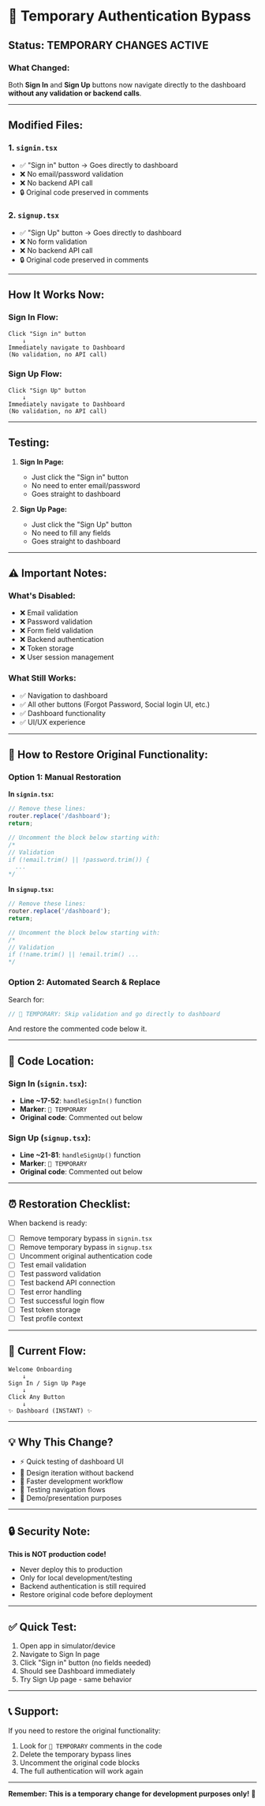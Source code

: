 # 🚧 Temporary Authentication Bypass

## Status: TEMPORARY CHANGES ACTIVE

### What Changed:

Both **Sign In** and **Sign Up** buttons now navigate directly to the dashboard **without any validation or backend calls**.

---

## Modified Files:

### 1. **`signin.tsx`**
- ✅ "Sign in" button → Goes directly to dashboard
- ❌ No email/password validation
- ❌ No backend API call
- 🔒 Original code preserved in comments

### 2. **`signup.tsx`**
- ✅ "Sign Up" button → Goes directly to dashboard
- ❌ No form validation
- ❌ No backend API call
- 🔒 Original code preserved in comments

---

## How It Works Now:

### Sign In Flow:
```
Click "Sign in" button
    ↓
Immediately navigate to Dashboard
(No validation, no API call)
```

### Sign Up Flow:
```
Click "Sign Up" button
    ↓
Immediately navigate to Dashboard
(No validation, no API call)
```

---

## Testing:

1. **Sign In Page:**
   - Just click the "Sign in" button
   - No need to enter email/password
   - Goes straight to dashboard

2. **Sign Up Page:**
   - Just click the "Sign Up" button
   - No need to fill any fields
   - Goes straight to dashboard

---

## ⚠️ Important Notes:

### What's Disabled:
- ❌ Email validation
- ❌ Password validation
- ❌ Form field validation
- ❌ Backend authentication
- ❌ Token storage
- ❌ User session management

### What Still Works:
- ✅ Navigation to dashboard
- ✅ All other buttons (Forgot Password, Social login UI, etc.)
- ✅ Dashboard functionality
- ✅ UI/UX experience

---

## 🔄 How to Restore Original Functionality:

### Option 1: Manual Restoration

**In `signin.tsx`:**
```typescript
// Remove these lines:
router.replace('/dashboard');
return;

// Uncomment the block below starting with:
/* 
// Validation
if (!email.trim() || !password.trim()) {
  ...
*/
```

**In `signup.tsx`:**
```typescript
// Remove these lines:
router.replace('/dashboard');
return;

// Uncomment the block below starting with:
/*
// Validation
if (!name.trim() || !email.trim() ...
*/
```

### Option 2: Automated Search & Replace

Search for:
```typescript
// 🚧 TEMPORARY: Skip validation and go directly to dashboard
```

And restore the commented code below it.

---

## 📝 Code Location:

### Sign In (`signin.tsx`):
- **Line ~17-52**: `handleSignIn()` function
- **Marker**: `🚧 TEMPORARY`
- **Original code**: Commented out below

### Sign Up (`signup.tsx`):
- **Line ~21-81**: `handleSignUp()` function
- **Marker**: `🚧 TEMPORARY`
- **Original code**: Commented out below

---

## ⏰ Restoration Checklist:

When backend is ready:

- [ ] Remove temporary bypass in `signin.tsx`
- [ ] Remove temporary bypass in `signup.tsx`
- [ ] Uncomment original authentication code
- [ ] Test email validation
- [ ] Test password validation
- [ ] Test backend API connection
- [ ] Test error handling
- [ ] Test successful login flow
- [ ] Test token storage
- [ ] Test profile context

---

## 🎯 Current Flow:

```
Welcome Onboarding
    ↓
Sign In / Sign Up Page
    ↓
Click Any Button
    ↓
✨ Dashboard (INSTANT) ✨
```

---

## 💡 Why This Change?

- ⚡ Quick testing of dashboard UI
- 🎨 Design iteration without backend
- 🚀 Faster development workflow
- 🧪 Testing navigation flows
- 📱 Demo/presentation purposes

---

## 🔒 Security Note:

**This is NOT production code!**
- Never deploy this to production
- Only for local development/testing
- Backend authentication is still required
- Restore original code before deployment

---

## ✅ Quick Test:

1. Open app in simulator/device
2. Navigate to Sign In page
3. Click "Sign in" button (no fields needed)
4. Should see Dashboard immediately
5. Try Sign Up page - same behavior

---

## 📞 Support:

If you need to restore the original functionality:
1. Look for `🚧 TEMPORARY` comments in the code
2. Delete the temporary bypass lines
3. Uncomment the original code blocks
4. The full authentication will work again

---

**Remember: This is a temporary change for development purposes only!** 🚧
